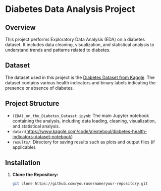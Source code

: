 # Diabetes Data Analysis Project

## Overview

This project performs Exploratory Data Analysis (EDA) on a diabetes dataset. It includes data cleaning, visualization, and statistical analysis to understand trends and patterns related to diabetes.

## Dataset

The dataset used in this project is the [Diabetes Dataset from Kaggle](https://www.kaggle.com/datasets/datasets/datasets). The dataset contains various health indicators and binary labels indicating the presence or absence of diabetes.

## Project Structure

- `(EDA)_on_the_Diabetes_Dataset.ipynb`: The main Jupyter notebook containing the analysis, including data loading, cleaning, visualization, and statistical analysis.
- `data/`:(https://www.kaggle.com/code/alexteboul/diabetes-health-indicators-dataset-notebook)
- `results/`: Directory for saving results such as plots and output files (if applicable).

## Installation

1. **Clone the Repository:**
   ```bash
   git clone https://github.com/yourusername/your-repository.git
